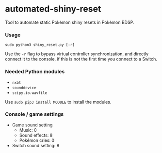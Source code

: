 # automated-shiny-reset
Tool to automate static Pokémon shiny resets in Pokémon BDSP.

### Usage
```shell
sudo python3 shiny_reset.py [-r]
```

Use the `-r` flag to bypass virtual controller synchronization,
and directly connect it to the console,
if this is not the first time you connect to a Switch.

### Needed Python modules
- `nxbt`
- `sounddevice`
- `scipy.io.wavfile`

Use `sudo pip3 install MODULE` to install the modules.

### Console / game settings
- Game sound setting
  - Music: 0
  - Sound effects: 8
  - Pokémon cries: 0
- Switch sound setting: 8